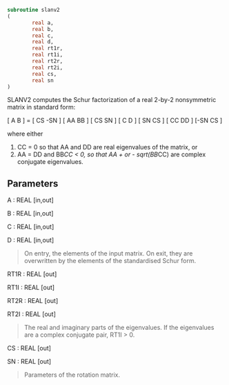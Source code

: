 ```fortran
subroutine slanv2
(
        real a,
        real b,
        real c,
        real d,
        real rt1r,
        real rt1i,
        real rt2r,
        real rt2i,
        real cs,
        real sn
)
```

SLANV2 computes the Schur factorization of a real 2-by-2 nonsymmetric
matrix in standard form:

[ A  B ] = [ CS -SN ] [ AA  BB ] [ CS  SN ]
[ C  D ]   [ SN  CS ] [ CC  DD ] [-SN  CS ]

where either
1) CC = 0 so that AA and DD are real eigenvalues of the matrix, or
2) AA = DD and BB*CC < 0, so that AA + or - sqrt(BB*CC) are complex
conjugate eigenvalues.

## Parameters
A : REAL [in,out]

B : REAL [in,out]

C : REAL [in,out]

D : REAL [in,out]
> On entry, the elements of the input matrix.
> On exit, they are overwritten by the elements of the
> standardised Schur form.

RT1R : REAL [out]

RT1I : REAL [out]

RT2R : REAL [out]

RT2I : REAL [out]
> The real and imaginary parts of the eigenvalues. If the
> eigenvalues are a complex conjugate pair, RT1I > 0.

CS : REAL [out]

SN : REAL [out]
> Parameters of the rotation matrix.
